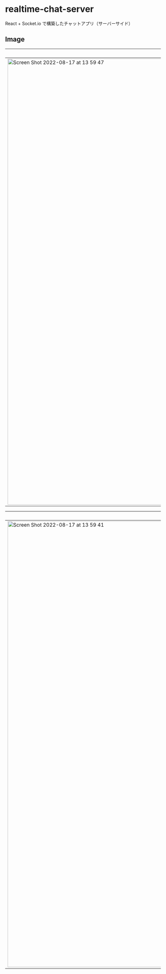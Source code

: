 # realtime-chat-server
React + Socket.io で構築したチャットアプリ（サーバーサイド）

## Image

|Welcome Screen|
|---|
<img width="1439" alt="Screen Shot 2022-08-17 at 13 59 47" src="https://user-images.githubusercontent.com/92189386/185038348-4e18bcac-7207-4e71-83b0-e3cfe9e341d2.png">|

|Chat Screen|
|---|
|<img width="1439" alt="Screen Shot 2022-08-17 at 13 59 41" src="https://user-images.githubusercontent.com/92189386/185038402-80475919-457e-420e-ba13-082c16ab556f.png">|
